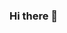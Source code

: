 ### Hi there 👋

<!--
**anajulia1901/anajulia1901** is a ✨ _special_ ✨ repository because its `README.md` (this file) appears on your GitHub profile.

[![Top Langs](https://github-readme-stats.vercel.app/api/top-langs/?username=anajulia1901)](https://github.com/anajulia1901/github-readme-stats)
-->
